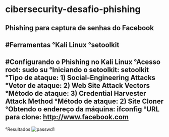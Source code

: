 # cibersecurity-desafio-phishing
Phishing para captura de senhas do Facebook
---
#Ferramentas
°Kali Linux
°setoolkit
---
#Configurando o Phishing no Kali Linux
°Acesso root: sudo su
°Iniciando o setoolkit: setoolkit
°Tipo de ataque: 1) Social-Engineering Attacks
°Vetor de ataque: 2) Web Site Attack Vectors
°Método de ataque: 3) Credential Harvester Attack Method 
°Método de ataque: 2) Site Cloner
°Obtendo o endereço da máquina: ifconfig
°URL para clone: http://www.facebook.com
---
°Resultados
![passwd1](https://github.com/user-attachments/assets/f68e95d9-cc96-480d-a91b-197e64961cc8)
